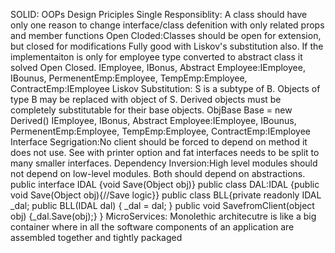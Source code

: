 SOLID: OOPs Design Priciples
Single Responsiblity: A class should have only one reason to change
interface/class defenition with only related props and member functions
Open Cloded:Classes should be open for extension, but closed for modifications
Fully good with Liskov's substitution also. If the implementaiton is only for employee type converted to abstract class it solved Open Closed. 
IEmployee, IBonus, Abstract Employee:IEmployee, IBounus, PermenentEmp:Employee, TempEmp:Employee, ContractEmp:IEmployee
Liskov Substitution: S is a subtype of B. Objects of type B may be replaced with object of S. Derived objects must be completely substitutable for their base objects. ObjBase Base = new Derived()
IEmployee, IBonus, Abstract Employee:IEmployee, IBounus, PermenentEmp:Employee, TempEmp:Employee, ContractEmp:IEmployee
Interface Segrigation:No client should be forced to depend on method it does not use. See with printer option and fat interfaces needs to be split to many smaller interfaces.
Dependency Inversion:High level modules should not depend on low-level modules. Both should depend on abstractions. 
public interface IDAL {void Save(Object obj)}
public class DAL:IDAL {public void Save(Object obj){//Save logic}}
public class BLL{private readonly IDAL _dal; 
public BLL(IDAL dal) {
    _dal = dal;
}
public void SavefromClient(object obj) {_dal.Save(obj);}
}
MicroServices:
Monolethic architecutre is like a big container where in all the software components of an application are assembled together and tightly packaged